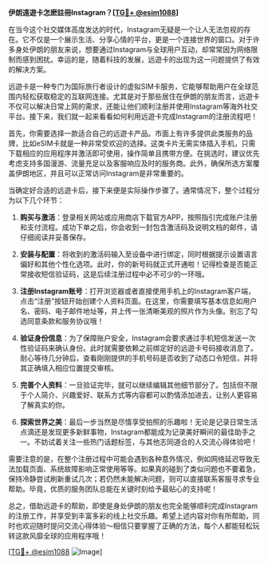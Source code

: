**伊朗遠遊卡怎麽註冊Instagram？[[TG💪+ @esim1088](https://t.me/s/esim1088)]**

在当今这个社交媒体高度发达的时代，Instagram无疑是一个让人无法忽视的存在。它不仅是一个展示生活、分享心情的平台，更是一个连接世界的窗口。对于许多身处伊朗的朋友来说，想要通过Instagram与全球用户互动，却常常因为网络限制而感到困扰。幸运的是，随着科技的发展，远遊卡的出现为这一问题提供了有效的解决方案。

远遊卡是一种专门为国际旅行者设计的虚拟SIM卡服务，它能够帮助用户在全球范围内轻松获取稳定的互联网连接。尤其是对于那些居住在伊朗的朋友而言，远遊卡不仅可以解决日常上网的需求，还能让他们顺利注册并使用Instagram等海外社交平台。接下来，我们就一起来看看如何利用远遊卡完成Instagram的注册流程吧！

首先，你需要选择一款适合自己的远遊卡产品。市面上有许多提供此类服务的品牌，比如eSIM卡就是一种非常受欢迎的选择。这类卡片无需实体插入手机，只需下载相应的应用程序并激活即可使用，操作简单且携带方便。在挑选时，建议优先考虑支持多国漫游、流量充足以及客服响应及时的服务商。此外，确保所选方案覆盖伊朗地区，并且可以正常访问Instagram是非常重要的。

当确定好合适的远遊卡后，接下来便是实际操作步骤了。通常情况下，整个过程分为以下几个环节：

1. **购买与激活**：登录相关网站或应用商店下载官方APP，按照指引完成账户注册和支付流程。成功下单之后，你会收到一封包含激活码及说明文档的邮件，请仔细阅读并妥善保存。
   
2. **安装与配置**：将收到的激活码输入至设备中进行绑定，同时根据提示设置语言偏好和其他个性化选项。此时，你的新号码就正式开通啦！记得检查是否能正常接收短信验证码，这是后续注册过程中必不可少的一环哦。

3. **注册Instagram账号**：打开浏览器或者直接使用手机上的Instagram客户端，点击“注册”按钮开始创建个人资料页面。在这里，你需要填写基本信息如用户名、密码、电子邮件地址等，并上传一张清晰美观的照片作为头像。别忘了勾选同意条款和服务协议哦！

4. **验证身份信息**：为了保障账户安全，Instagram会要求通过手机短信发送一次性验证码来确认身份。此时就需要依赖之前绑定好的远遊卡号码接收消息了。耐心等待几分钟后，查看刚刚提供的手机号码是否收到了动态口令短信，并将其正确填入相应位置提交审核。

5. **完善个人资料**：一旦验证完毕，就可以继续编辑其他细节部分了。包括但不限于个人简介、兴趣爱好、联系方式等内容都可以酌情添加进去，让别人更容易了解真实的你。

6. **探索世界之美**：最后一步当然是尽情享受拍照的乐趣啦！无论是记录日常生活点滴还是发现更多新鲜事物，Instagram都能成为记录美好瞬间的最佳助手之一。不妨试着关注一些热门话题标签，与其他志同道合的人交流心得体验吧！

需要注意的是，在整个注册过程中可能会遇到各种意外情况，例如网络延迟导致无法加载页面、系统故障影响正常使用等等。如果真的碰到了类似问题也不要着急，保持冷静尝试刷新重试几次；若仍然未能解决问题，则可以直接联系客服寻求专业帮助。毕竟，优质的服务团队总能在关键时刻给予最贴心的支持呢！

总之，借助远遊卡的帮助，即使是身处伊朗的朋友也完全能够顺利完成Instagram的注册工作，并享受到丰富多彩的线上社交乐趣。希望上述内容对你有所帮助，同时也欢迎随时提问交流心得体验～相信只要掌握了正确的方法，每个人都能轻松玩转这款风靡全球的应用程序哦！

[[TG💪+ @esim1088](https://t.me/s/esim1088) ![Image](https://i.postimg.cc/4NQfJmqS/Snipaste-2025-05-13-00-14-12.png)]